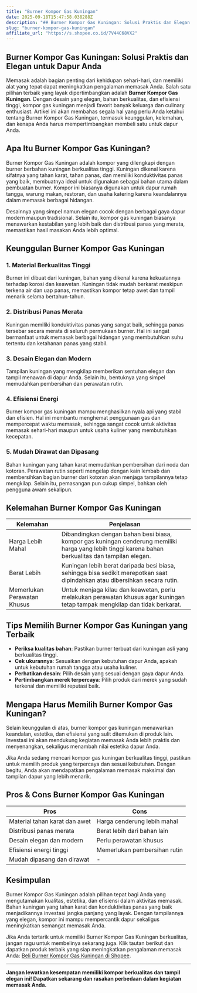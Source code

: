 ```yaml
---
title: "Burner Kompor Gas Kuningan"
date: 2025-09-18T15:47:58.038288Z
description: "## Burner Kompor Gas Kuningan: Solusi Praktis dan Elegan untuk Dapur Anda..."
slug: "burner-kompor-gas-kuningan"
affiliate_url: "https://s.shopee.co.id/7V44C68VX2"
---
```

## Burner Kompor Gas Kuningan: Solusi Praktis dan Elegan untuk Dapur Anda

Memasak adalah bagian penting dari kehidupan sehari-hari, dan memiliki alat yang tepat dapat meningkatkan pengalaman memasak Anda. Salah satu pilihan terbaik yang layak dipertimbangkan adalah **Burner Kompor Gas Kuningan**. Dengan desain yang elegan, bahan berkualitas, dan efisiensi tinggi, kompor gas kuningan menjadi favorit banyak keluarga dan culinary enthusiast. Artikel ini akan membahas segala hal yang perlu Anda ketahui tentang Burner Kompor Gas Kuningan, termasuk keunggulan, kelemahan, dan kenapa Anda harus mempertimbangkan membeli satu untuk dapur Anda.

## Apa Itu Burner Kompor Gas Kuningan?

Burner Kompor Gas Kuningan adalah kompor yang dilengkapi dengan burner berbahan kuningan berkualitas tinggi. Kuningan dikenal karena sifatnya yang tahan karat, tahan panas, dan memiliki konduktivitas panas yang baik, membuatnya ideal untuk digunakan sebagai bahan utama dalam pembuatan burner. Kompor ini biasanya digunakan untuk dapur rumah tangga, warung makan, restoran, dan usaha katering karena keandalannya dalam memasak berbagai hidangan.

Desainnya yang simpel namun elegan cocok dengan berbagai gaya dapur modern maupun tradisional. Selain itu, kompor gas kuningan biasanya menawarkan kestabilan yang lebih baik dan distribusi panas yang merata, memastikan hasil masakan Anda lebih optimal.

## Keunggulan Burner Kompor Gas Kuningan

### 1. Material Berkualitas Tinggi

Burner ini dibuat dari kuningan, bahan yang dikenal karena kekuatannya terhadap korosi dan keawetan. Kuningan tidak mudah berkarat meskipun terkena air dan uap panas, memastikan kompor tetap awet dan tampil menarik selama bertahun-tahun.

### 2. Distribusi Panas Merata

Kuningan memiliki konduktivitas panas yang sangat baik, sehingga panas tersebar secara merata di seluruh permukaan burner. Hal ini sangat bermanfaat untuk memasak berbagai hidangan yang membutuhkan suhu tertentu dan ketahanan panas yang stabil.

### 3. Desain Elegan dan Modern

Tampilan kuningan yang mengkilap memberikan sentuhan elegan dan tampil menawan di dapur Anda. Selain itu, bentuknya yang simpel memudahkan pembersihan dan perawatan rutin.

### 4. Efisiensi Energi

Burner kompor gas kuningan mampu menghasilkan nyala api yang stabil dan efisien. Hal ini membantu menghemat penggunaan gas dan mempercepat waktu memasak, sehingga sangat cocok untuk aktivitas memasak sehari-hari maupun untuk usaha kuliner yang membutuhkan kecepatan.

### 5. Mudah Dirawat dan Dipasang

Bahan kuningan yang tahan karat memudahkan pembersihan dari noda dan kotoran. Perawatan rutin seperti mengelap dengan kain lembab dan membersihkan bagian burner dari kotoran akan menjaga tampilannya tetap mengkilap. Selain itu, pemasangan pun cukup simpel, bahkan oleh pengguna awam sekalipun.

## Kelemahan Burner Kompor Gas Kuningan

| Kelemahan | Penjelasan |
| --- | --- |
| Harga Lebih Mahal | Dibandingkan dengan bahan besi biasa, kompor gas kuningan cenderung memiliki harga yang lebih tinggi karena bahan berkualitas dan tampilan elegan. |
| Berat Lebih | Kuningan lebih berat daripada besi biasa, sehingga bisa sedikit merepotkan saat dipindahkan atau dibersihkan secara rutin. |
| Memerlukan Perawatan Khusus | Untuk menjaga kilau dan keawetan, perlu melakukan perawatan khusus agar kuningan tetap tampak mengkilap dan tidak berkarat. |

## Tips Memilih Burner Kompor Gas Kuningan yang Terbaik

- **Periksa kualitas bahan**: Pastikan burner terbuat dari kuningan asli yang berkualitas tinggi.
- **Cek ukurannya**: Sesuaikan dengan kebutuhan dapur Anda, apakah untuk kebutuhan rumah tangga atau usaha kuliner.
- **Perhatikan desain**: Pilih desain yang sesuai dengan gaya dapur Anda.
- **Pertimbangkan merek terpercaya**: Pilih produk dari merek yang sudah terkenal dan memiliki reputasi baik.

## Mengapa Harus Memilih Burner Kompor Gas Kuningan?

Selain keunggulan di atas, burner kompor gas kuningan menawarkan keandalan, estetika, dan efisiensi yang sulit ditemukan di produk lain. Investasi ini akan mendukung kegiatan memasak Anda lebih praktis dan menyenangkan, sekaligus menambah nilai estetika dapur Anda.

Jika Anda sedang mencari kompor gas kuningan berkualitas tinggi, pastikan untuk memilih produk yang terpercaya dan sesuai kebutuhan. Dengan begitu, Anda akan mendapatkan pengalaman memasak maksimal dan tampilan dapur yang lebih menarik.

## Pros & Cons Burner Kompor Gas Kuningan

| **Pros** | **Cons** |
| --- | --- |
| Material tahan karat dan awet | Harga cenderung lebih mahal | 
| Distribusi panas merata | Berat lebih dari bahan lain | 
| Desain elegan dan modern | Perlu perawatan khusus | 
| Efisiensi energi tinggi | Memerlukan pembersihan rutin | 
| Mudah dipasang dan dirawat | - |

## Kesimpulan

Burner Kompor Gas Kuningan adalah pilihan tepat bagi Anda yang mengutamakan kualitas, estetika, dan efisiensi dalam aktivitas memasak. Bahan kuningan yang tahan karat dan konduktivitas panas yang baik menjadikannya investasi jangka panjang yang layak. Dengan tampilannya yang elegan, kompor ini mampu mempercantik dapur sekaligus meningkatkan semangat memasak Anda.

Jika Anda tertarik untuk memiliki Burner Kompor Gas Kuningan berkualitas, jangan ragu untuk membelinya sekarang juga. Klik tautan berikut dan dapatkan produk terbaik yang siap meningkatkan pengalaman memasak Anda: [Beli Burner Kompor Gas Kuningan di Shopee](https://s.shopee.co.id/7V44C68VX2).

---

**Jangan lewatkan kesempatan memiliki kompor berkualitas dan tampil elegan ini! Dapatkan sekarang dan rasakan perbedaan dalam kegiatan memasak Anda.**